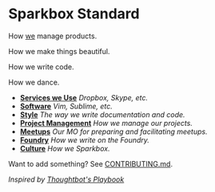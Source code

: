 # Sparkbox Standard


How [we][sparkbox] manage products.

How we make things beautiful.

How we write code.

How we dance.

* **[Services we Use](/services)** _Dropbox, Skype, etc._
* **[Software](/software)** _Vim, Sublime, etc._
* **[Style](/style/README.md)** _The way we write documentation and code._
* **[Project Management](/project_management/README.md)** _How we manage our projects._
* **[Meetups](/meetups)** _Our MO for preparing and facilitating meetups._
* **[Foundry](/foundry)** _How we write on the Foundry._
* **[Culture](/culture)** _How we Sparkbox._

Want to add something? See [CONTRIBUTING.md](/CONTRIBUTING.md).

_Inspired by [Thoughtbot's Playbook][inspiration]_

[inspiration]: https://playbook.thoughtbot.com
[sparkbox]: http://seesparkbox.com

